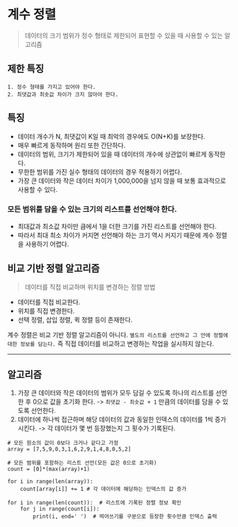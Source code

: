 # 계수 정렬

> 데이터의 크기 범위가 정수 형태로 제한되어 표현할 수 있을 때 사용할 수 있는 알고리즘

## 제한 특징
~~~
1. 정수 형태를 가지고 있어야 한다.
2. 최댓값과 최솟값 차이가 크지 않아야 한다.
~~~

## 특징
* 데이터 개수가 N, 최댓값이 K일 때 최악의 경우에도 O(N+K)를 보장한다.
* 매우 빠르게 동작하며 원리 또한 간단하다.
* 데이터의 범위, 크기가 제한되어 있을 때 데이터의 개수에 상관없이 빠르게 동작한다. 
* 무한한 범위를 가진 실수 형태의 데이터의 경우 적용하기 어렵다.
* 가장 큰 데이터와 작은 데이터 차이가 1,000,000을 넘지 않을 때 보통 효과적으로 사용할 수 있다. 

### 모든 범위를 담을 수 있는 크기의 리스트를 선언해야 한다.
* 최대값과 최소값 차이만 큼에서 1을 더한 크기를 가진 리스트를 선언해야 한다.
* 따라서 최대 최소 차이가 커지면 선언해야 하는 크기 역시 커지기 때문에 계수 정렬을 사용하기 어렵다. 

## 비교 기반 정렬 알고리즘
> 데이터를 직접 비교하며 위치를 변경하는 정렬 방법
* 데이터를 직접 비교한다.
* 위치를 직접 변경한다.
* 선택 정렬, 삽입 정렬, 퀵 정렬 등이 존재한다.

계수 정렬은 비교 기반 정렬 알고리즘이 아니다. `별도의 리스트를 선언하고 그 안에 정렬에 대한 정보를 담는다.` 즉 직접 데이터를 비교하고 변경하는 작업을 실시하지 않는다.

---

## 알고리즘

1. 가장 큰 데이터와 작은 데이터의 범위가 모두 담길 수 있도록 하나의 리스트를 선언한 후 0으로 값을 초기화 한다. -> `최댓값 - 최솟값 + 1` 만큼의 데이터를 담을 수 있도록 선언한다.
2. 데이터에 하나씩 접근하며 해당 데이터의 값과 동일한 인덱스의 데이터를 1씩 증가시킨다. -> 각 데이터가 몇 번 등장했는지 그 횟수가 기록된다. 

~~~
# 모든 원소의 값이 0보다 크거나 같다고 가정
array = [7,5,9,0,3,1,6,2,9,1,4,8,0,5,2]

# 모든 범위를 포함하는 리스트 선언(모든 값은 0으로 초기화)
count = [0]*(max(array)+1)

for i in range(len(array)):
    count[array[i]] += 1 # 각 데이터에 해당하는 인덱스의 값 증가 

for i in range(len(count)):  # 리스트에 기록된 정렬 정보 확인
    for j in range(count[i]):
        print(i, end=' ')  # 띄어쓰기를 구분으로 등장한 횟수만큼 인덱스 출력
~~~


